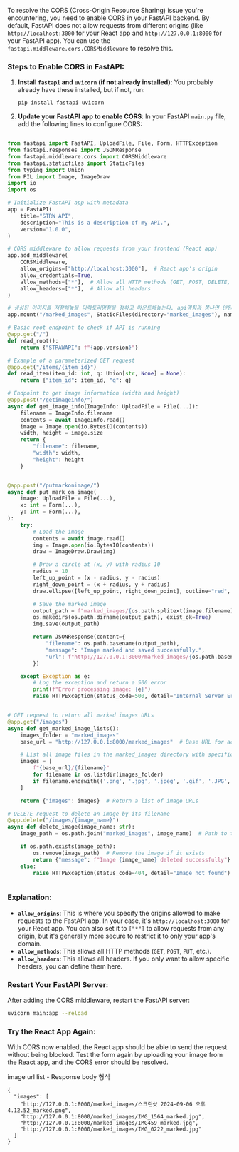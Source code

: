 To resolve the CORS (Cross-Origin Resource Sharing) issue you're encountering, you need to enable CORS in your FastAPI backend. By default, FastAPI does not allow requests from different origins (like `http://localhost:3000` for your React app and `http://127.0.0.1:8000` for your FastAPI app). You can use the `fastapi.middleware.cors.CORSMiddleware` to resolve this.

### Steps to Enable CORS in FastAPI:

1. **Install `fastapi` and `uvicorn` (if not already installed)**:
   You probably already have these installed, but if not, run:

   ```bash
   pip install fastapi uvicorn
   ```

2. **Update your FastAPI app to enable CORS**:
   In your FastAPI `main.py` file, add the following lines to configure CORS:

```python

from fastapi import FastAPI, UploadFile, File, Form, HTTPException
from fastapi.responses import JSONResponse
from fastapi.middleware.cors import CORSMiddleware
from fastapi.staticfiles import StaticFiles
from typing import Union
from PIL import Image, ImageDraw
import io
import os

# Initialize FastAPI app with metadata
app = FastAPI(
    title="STRW API",
    description="This is a description of my API.",
    version="1.0.0",
)

# CORS middleware to allow requests from your frontend (React app)
app.add_middleware(
    CORSMiddleware,
    allow_origins=["http://localhost:3000"],  # React app's origin
    allow_credentials=True,
    allow_methods=["*"],  # Allow all HTTP methods (GET, POST, DELETE, etc.)
    allow_headers=["*"],  # Allow all headers
)

# 생성된 이미지를 저장해놓을 디렉토리명칭을 정하고 마운트해놓는다. api명칭과 쫑나면 안된다.
app.mount("/marked_images", StaticFiles(directory="marked_images"), name="marked_images")

# Basic root endpoint to check if API is running
@app.get("/")
def read_root():
    return {"STRAWAPI": f"{app.version}"}

# Example of a parameterized GET request
@app.get("/items/{item_id}")
def read_item(item_id: int, q: Union[str, None] = None):
    return {"item_id": item_id, "q": q}

# Endpoint to get image information (width and height)
@app.post("/getimageinfo/")
async def get_image_info(ImageInfo: UploadFile = File(...)):
    filename = ImageInfo.filename
    contents = await ImageInfo.read()
    image = Image.open(io.BytesIO(contents))
    width, height = image.size
    return {
        "filename": filename,
        "width": width,
        "height": height
    }


@app.post("/putmarkonimage/")
async def put_mark_on_image(
    image: UploadFile = File(...),
    x: int = Form(...),
    y: int = Form(...),
):
    try:
        # Load the image
        contents = await image.read()
        img = Image.open(io.BytesIO(contents))
        draw = ImageDraw.Draw(img)

        # Draw a circle at (x, y) with radius 10
        radius = 10
        left_up_point = (x - radius, y - radius)
        right_down_point = (x + radius, y + radius)
        draw.ellipse([left_up_point, right_down_point], outline="red", width=3)

        # Save the marked image
        output_path = f"marked_images/{os.path.splitext(image.filename)[0]}_marked{os.path.splitext(image.filename)[1]}"
        os.makedirs(os.path.dirname(output_path), exist_ok=True)
        img.save(output_path)

        return JSONResponse(content={
            "filename": os.path.basename(output_path),
            "message": "Image marked and saved successfully.",
            "url": f"http://127.0.0.1:8000/marked_images/{os.path.basename(output_path)}"
        })

    except Exception as e:
        # Log the exception and return a 500 error
        print(f"Error processing image: {e}")
        raise HTTPException(status_code=500, detail="Internal Server Error")


# GET request to return all marked images URLs
@app.get("/images")
async def get_marked_image_lists():
    images_folder = "marked_images"
    base_url = "http://127.0.0.1:8000/marked_images"  # Base URL for accessing the images

    # List all image files in the marked_images directory with specific extensions
    images = [
        f"{base_url}/{filename}"
        for filename in os.listdir(images_folder)
        if filename.endswith(('.png', '.jpg', '.jpeg', '.gif', '.JPG', '.JPEG', '.PNG', '.GIF'))
    ]

    return {"images": images}  # Return a list of image URLs

# DELETE request to delete an image by its filename
@app.delete("/images/{image_name}")
async def delete_image(image_name: str):
    image_path = os.path.join("marked_images", image_name)  # Path to the image file

    if os.path.exists(image_path):
        os.remove(image_path)  # Remove the image if it exists
        return {"message": f"Image {image_name} deleted successfully"}
    else:
        raise HTTPException(status_code=404, detail="Image not found")



```

### Explanation:

- **`allow_origins`**: This is where you specify the origins allowed to make requests to the FastAPI app. In your case, it's `http://localhost:3000` for your React app. You can also set it to `["*"]` to allow requests from any origin, but it's generally more secure to restrict it to only your app's domain.
- **`allow_methods`**: This allows all HTTP methods (`GET`, `POST`, `PUT`, etc.).
- **`allow_headers`**: This allows all headers. If you only want to allow specific headers, you can define them here.

### Restart Your FastAPI Server:

After adding the CORS middleware, restart the FastAPI server:

```bash
uvicorn main:app --reload
```

### Try the React App Again:

With CORS now enabled, the React app should be able to send the request without being blocked. Test the form again by uploading your image from the React app, and the CORS error should be resolved.

image url list - Response body 형식

```
{
  "images": [
    "http://127.0.0.1:8000/marked_images/스크린샷 2024-09-06 오후 4.12.52_marked.png",
    "http://127.0.0.1:8000/marked_images/IMG_1564_marked.jpg",
    "http://127.0.0.1:8000/marked_images/IMG459_marked.jpg",
    "http://127.0.0.1:8000/marked_images/IMG_0222_marked.jpg"
  ]
}
```
